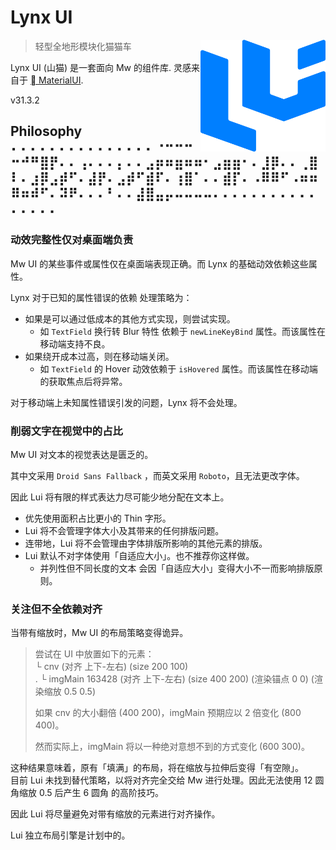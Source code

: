 # Lynx UI

<div style="text-align: right; ">
    <img 
src="https://raw.githubusercontent.com/LviatYi/MetaWorldNPT/main/MetaWorldNPT/JavaScripts/lui/pic/lynx-ui.png" 
alt="Lynx Logo" 
width="200px"
align="right"
>
</div>

> 轻型全地形模块化猫猫车

Lynx UI (山猫) 是一套面向 Mw 的组件库. 灵感来自于 [󰍗 MaterialUI][MaterialUI].

v31.3.2  

## Philosophy ⠄⠄⠄⠄⠄⠄⠄⠄⠄⠄⠄⠄⠄⠄⠄⠐⠒⠒⠒⠒⠚⠛⣿⡟⠄⠄⢠⠄⠄⠄⡄⠄⠄⣠⡶⠶⣶⠶⠶⠂⣠⣶⣶⠂⠄⣸⡿⠄⠄⢀⣿⠇⠄⣰⡿⣠⡾⠋⠄⣼⡟⠄⣠⡾⠋⣾⠏⠄⢰⣿⠁⠄⠄⣾⡏⠄⠠⠿⠿⠋⠠⠶⠶⠿⠶⠾⠋⠄⠽⠟⠄⠄⠄⠃⠄⠄⣼⣿⣤⡤⠤⠤⠤⠤⠄⠄⠄⠄⠄⠄⠄⠄⠄⠄⠄⠄⠄⠄⠄⠄

### 动效完整性仅对桌面端负责

Mw UI 的某些事件或属性仅在桌面端表现正确。而 Lynx 的基础动效依赖这些属性。

Lynx 对于已知的属性错误的依赖 处理策略为：

- 如果是可以通过低成本的其他方式实现，则尝试实现。
    - 如 `TextField` 换行转 Blur 特性 依赖于 `newLineKeyBind` 属性。而该属性在移动端支持不良。
- 如果绕开成本过高，则在移动端关闭。
    - 如 `TextField` 的 Hover 动效依赖于 `isHovered` 属性。而该属性在移动端的获取焦点后将异常。

对于移动端上未知属性错误引发的问题，Lynx 将不会处理。

### 削弱文字在视觉中的占比

Mw UI 对文本的视觉表达是匮乏的。

其中文采用 `Droid Sans Fallback` ，而英文采用 `Roboto`，且无法更改字体。

因此 Lui 将有限的样式表达力尽可能少地分配在文本上。

- 优先使用面积占比更小的 Thin 字形。
- Lui 将不会管理字体大小及其带来的任何排版问题。
- 连带地，Lui 将不会管理由字体排版所影响的其他元素的排版。
- Lui 默认不对字体使用「自适应大小」。也不推荐你这样做。
    - 并列性但不同长度的文本 会因「自适应大小」变得大小不一而影响排版原则。

### 关注但不全依赖对齐

当带有缩放时，Mw UI 的布局策略变得诡异。

> 尝试在 UI 中放置如下的元素：  
> └ cnv (对齐 上下-左右) (size 200 100)  
> . └ imgMain 163428 (对齐 上下-左右) (size 400 200) (渲染锚点 0 0) (渲染缩放 0.5 0.5)
>
> 如果 cnv 的大小翻倍 (400 200)，imgMain 预期应以 2 倍变化 (800 400)。
>
> 然而实际上，imgMain 将以一种绝对意想不到的方式变化 (600 300)。

这种结果意味着，原有「填满」的布局，将在缩放与拉伸后变得「有空隙」。  
目前 Lui 未找到替代策略，以将对齐完全交给 Mw 进行处理。因此无法使用 12 圆角缩放 0.5 后产生 6 圆角 的高阶技巧。

因此 Lui 将尽量避免对带有缩放的元素进行对齐操作。

Lui 独立布局引擎是计划中的。

[MaterialUI]: https://mui.com/material-ui/